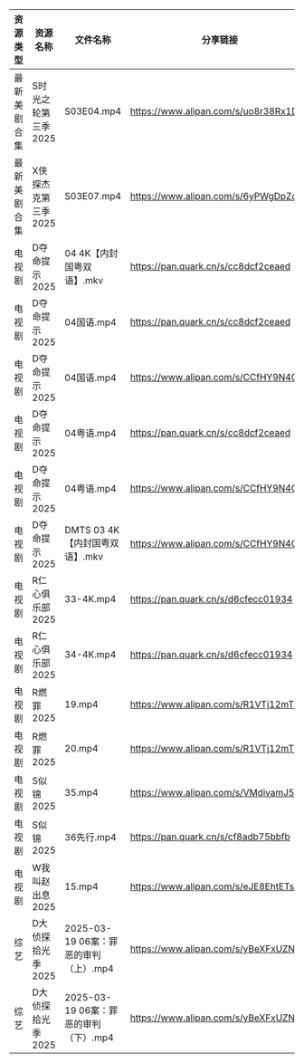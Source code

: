 | 资源类型   | 资源名称         | 文件名称                        | 分享链接                                 | 更新时间                |
| ------ | ------------ | --------------------------- | ------------------------------------ | ------------------- |
| 最新美剧合集 | S时光之轮第三季2025 | S03E04.mp4                  | https://www.alipan.com/s/uo8r38Rx1DQ | 2025-03-20 18:07:12 |
| 最新美剧合集 | X侠探杰克第三季2025 | S03E07.mp4                  | https://www.alipan.com/s/6yPWgDpZc5Z | 2025-03-20 18:07:28 |
| 电视剧    | D夺命提示2025    | 04 4K【内封国粤双语】.mkv           | https://pan.quark.cn/s/cc8dcf2ceaed  | 2025-03-20 21:22:09 |
| 电视剧    | D夺命提示2025    | 04国语.mp4                    | https://pan.quark.cn/s/cc8dcf2ceaed  | 2025-03-20 21:22:20 |
| 电视剧    | D夺命提示2025    | 04国语.mp4                    | https://www.alipan.com/s/CCfHY9N4QyX | 2025-03-20 22:05:30 |
| 电视剧    | D夺命提示2025    | 04粤语.mp4                    | https://pan.quark.cn/s/cc8dcf2ceaed  | 2025-03-20 21:22:17 |
| 电视剧    | D夺命提示2025    | 04粤语.mp4                    | https://www.alipan.com/s/CCfHY9N4QyX | 2025-03-20 22:05:30 |
| 电视剧    | D夺命提示2025    | DMTS 03 4K【内封国粤双语】.mkv      | https://www.alipan.com/s/CCfHY9N4QyX | 2025-03-20 22:05:29 |
| 电视剧    | R仁心俱乐部2025   | 33-4K.mp4                   | https://pan.quark.cn/s/d6cfecc01934  | 2025-03-20 21:26:03 |
| 电视剧    | R仁心俱乐部2025   | 34-4K.mp4                   | https://pan.quark.cn/s/d6cfecc01934  | 2025-03-20 21:26:07 |
| 电视剧    | R燃罪2025      | 19.mp4                      | https://www.alipan.com/s/R1VTj12mT2c | 2025-03-20 19:06:56 |
| 电视剧    | R燃罪2025      | 20.mp4                      | https://www.alipan.com/s/R1VTj12mT2c | 2025-03-20 19:06:55 |
| 电视剧    | S似锦2025      | 35.mp4                      | https://www.alipan.com/s/VMdivamJ5t3 | 2025-03-20 00:06:59 |
| 电视剧    | S似锦2025      | 36先行.mp4                    | https://pan.quark.cn/s/cf8adb75bbfb  | 2025-03-20 21:26:15 |
| 电视剧    | W我叫赵出息2025   | 15.mp4                      | https://www.alipan.com/s/eJE8EhtETs6 | 2025-03-20 19:07:09 |
| 综艺     | D大侦探拾光季2025  | 2025-03-19 06案：罪恶的审判（上）.mp4 | https://www.alipan.com/s/yBeXFxUZNbB | 2025-03-20 00:08:09 |
| 综艺     | D大侦探拾光季2025  | 2025-03-19 06案：罪恶的审判（下）.mp4 | https://www.alipan.com/s/yBeXFxUZNbB | 2025-03-20 00:08:08 |
